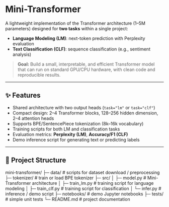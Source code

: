 # Mini-Transformer

A lightweight implementation of the Transformer architecture (1–5M parameters) designed for **two tasks** within a single project:
- **Language Modeling (LM)**: next-token prediction with Perplexity evaluation  
- **Text Classification (CLF)**: sequence classification (e.g., sentiment analysis)

> **Goal:** Build a small, interpretable, and efficient Transformer model that can run on standard GPU/CPU hardware, with clean code and reproducible results.

---

## ✨ Features
- Shared architecture with two output heads (`task="lm"` or `task="clf"`)  
- Compact design: 2–4 Transformer blocks, 128–256 hidden dimension, 2–4 attention heads  
- Supports BPE/SentencePiece tokenization (8k–16k vocabulary)  
- Training scripts for both LM and classification tasks  
- Evaluation metrics: **Perplexity (LM)**, **Accuracy/F1 (CLF)**  
- Demo inference script for generating text or predicting labels  

---

## 📂 Project Structure

mini-transformer/
├─ data/ # scripts for dataset download / preprocessing
├─ tokenizer/ # train or load BPE tokenizer
├─ src/
│ ├─ model.py # Mini-Transformer architecture
│ ├─ train_lm.py # training script for language modeling
│ ├─ train_clf.py # training script for classification
│ └─ infer.py # inference / demo script
├─ notebooks/ # demo Jupyter notebooks
├─ tests/ # simple unit tests
└─ README.md # project documentation
